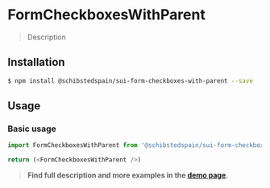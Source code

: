# FormCheckboxesWithParent

> Description

<!-- ![](./assets/preview.png) -->

## Installation

```sh
$ npm install @schibstedspain/sui-form-checkboxes-with-parent --save
```

## Usage

### Basic usage
```js
import FormCheckboxesWithParent from '@schibstedspain/sui-form-checkboxes-with-parent'

return (<FormCheckboxesWithParent />)
```


> **Find full description and more examples in the [demo page](#).**